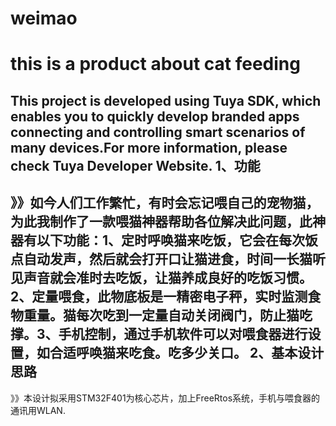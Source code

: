# weimao
this is a product about cat feeding
==
This project is developed using Tuya SDK, which enables you to quickly develop branded apps connecting and controlling smart scenarios of many devices.For more information, please check Tuya Developer Website.
1、功能
---
》》如今人们工作繁忙，有时会忘记喂自己的宠物猫，为此我制作了一款喂猫神器帮助各位解决此问题，此神器有以下功能：1、定时呼唤猫来吃饭，它会在每次饭点自动发声，然后就会打开口让猫进食，时间一长猫听见声音就会准时去吃饭，让猫养成良好的吃饭习惯。2、定量喂食，此物底板是一精密电子秤，实时监测食物重量。猫每次吃到一定量自动关闭阀门，防止猫吃撑。3、手机控制，通过手机软件可以对喂食器进行设置，如合适呼唤猫来吃食。吃多少关口。
2、基本设计思路
--
》》本设计拟采用STM32F401为核心芯片，加上FreeRtos系统，手机与喂食器的通讯用WLAN.
